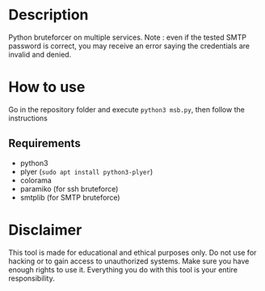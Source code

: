 # Description
Python bruteforcer on multiple services. Note : even if the tested SMTP password is correct, you may receive an error saying the credentials are invalid and denied.

# How to use

Go in the repository folder and execute `python3 msb.py`, then follow the instructions

## Requirements

- python3
- plyer (`sudo apt install python3-plyer`)
- colorama
- paramiko (for ssh bruteforce)
- smtplib (for SMTP bruteforce)

# Disclaimer
This tool is made for educational and ethical purposes only. Do not use for hacking or to gain access to unauthorized systems. Make sure you have enough rights to use it. Everything you do with this tool is your entire responsibility.
